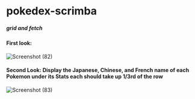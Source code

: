 # pokedex-scrimba
##### grid and fetch
#### First look: 
![Screenshot (82)](https://user-images.githubusercontent.com/85759426/143770009-4b43d18d-3ac2-4577-8123-7adc9526e33b.png)

#### Second Look:  Display the Japanese, Chinese, and French name of each Pokemon under its Stats each should take up 1/3rd of the row 
![Screenshot (83)](https://user-images.githubusercontent.com/85759426/143774269-47f861e9-3503-4879-b410-5614c2609e44.png)
